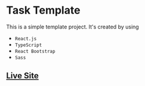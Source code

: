 # Task Template

This is a simple template project. It's created by using

- `React.js`
- `TypeScript`
- `React Bootstrap`
- `Sass`

## [Live Site](https://task-template.vercel.app/)
